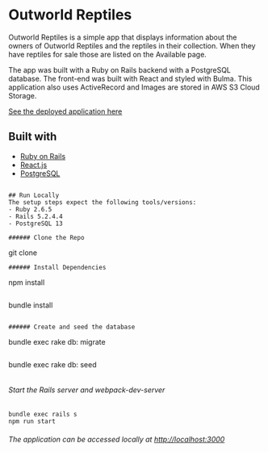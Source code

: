 # Outworld Reptiles

Outworld Reptiles is a simple app that displays information about the owners of Outworld Reptiles and the reptiles in their collection. When they have reptiles for sale those are listed on the Available page.

The app was built with a Ruby on Rails backend with a PostgreSQL database. The front-end was built with React and styled with Bulma. This application also uses ActiveRecord and Images are stored in AWS S3 Cloud Storage.

[See the deployed application here](https://outworld-reptiles.com)

## Built with
- [Ruby on Rails](https://guides.rubyonrails.org/v5.2/)
- [React.js](https://reactjs.org/docs/getting-started.html)
- [PostgreSQL](https://www.postgresql.org/docs/13/index.html)
```

## Run Locally
The setup steps expect the following tools/versions:
- Ruby 2.6.5
- Rails 5.2.4.4
- PostgreSQL 13

###### Clone the Repo
```
git clone 
```
###### Install Dependencies
```
npm install 
```
```
bundle install 
```

###### Create and seed the database
```
bundle exec rake db: migrate
```
```
bundle exec rake db: seed
```
```
###### Start the Rails server and webpack-dev-server
```
bundle exec rails s
npm run start
```

###### The application can be accessed locally at <http://localhost:3000>